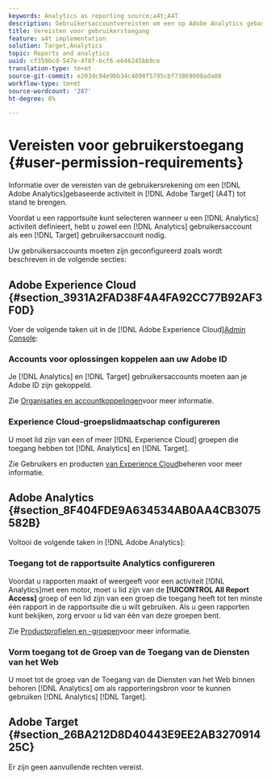 ```yaml
---
keywords: Analytics as reporting source;a4t;A4T
description: Gebruikersaccountvereisten om een op Adobe Analytics gebaseerde activiteit te maken in Adobe Target (A4T).
title: Vereisten voor gebruikerstoegang
feature: a4t implementation
solution: Target,Analytics
topic: Reports and analytics
uuid: cf359bcd-547e-4f8f-bcf6-e646245bb9ce
translation-type: tm+mt
source-git-commit: e203dc94e9bb34c4090f5795cbf73869808ada88
workflow-type: tm+mt
source-wordcount: '287'
ht-degree: 0%

---
```



# Vereisten voor gebruikerstoegang {#user-permission-requirements}

Informatie over de vereisten van de gebruikersrekening om een [!DNL Adobe Analytics]gebaseerde activiteit in [!DNL Adobe Target] (A4T) tot stand te brengen.

Voordat u een rapportsuite kunt selecteren wanneer u een [!DNL Analytics] activiteit definieert, hebt u zowel een [!DNL Analytics] gebruikersaccount als een [!DNL Target] gebruikersaccount nodig.

Uw gebruikersaccounts moeten zijn geconfigureerd zoals wordt beschreven in de volgende secties:

## Adobe Experience Cloud {#section_3931A2FAD38F4A4FA92CC77B92AF3F0D}

Voer de volgende taken uit in de [!DNL Adobe Experience Cloud][Admin Console](https://adminconsole.adobe.com):

### Accounts voor oplossingen koppelen aan uw Adobe ID

Je [!DNL Analytics] en [!DNL Target] gebruikersaccounts moeten aan je Adobe ID zijn gekoppeld.

Zie [Organisaties en accountkoppelingen](https://docs.adobe.com/help/en/core-services/interface/manage-users-and-products/organizations.html)voor meer informatie.

### Experience Cloud-groepslidmaatschap configureren

U moet lid zijn van een of meer [!DNL Experience Cloud] groepen die toegang hebben tot [!DNL Analytics] en [!DNL Target].

Zie Gebruikers en producten [van Experience Cloud](https://docs.adobe.com/content/help/en/core-services/interface/manage-users-and-products/admin-getting-started.html)beheren voor meer informatie.

## Adobe Analytics {#section_8F404FDE9A634534AB0AA4CB3075582B}

Voltooi de volgende taken in [!DNL Adobe Analytics]:

### Toegang tot de rapportsuite Analytics configureren

Voordat u rapporten maakt of weergeeft voor een activiteit [!DNL Analytics]met een motor, moet u lid zijn van de **[!UICONTROL All Report Access]** groep of een lid zijn van een groep die toegang heeft tot ten minste één rapport in de rapportsuite die u wilt gebruiken. Als u geen rapporten kunt bekijken, zorg ervoor u lid van één van deze groepen bent.

Zie [Productprofielen en -groepen](https://docs.adobe.com/content/help/en/core-services/interface/manage-users-and-products/admin-getting-started.html#section_AB50558124D541CF80A0D3D76D35A4BF)voor meer informatie.

### Vorm toegang tot de Groep van de Toegang van de Diensten van het Web

U moet tot de groep van de Toegang van de Diensten van het Web binnen behoren [!DNL Analytics] om als rapporteringsbron voor te kunnen gebruiken [!DNL Analytics] [!DNL Target].

## Adobe Target {#section_26BA212D8D40443E9EE2AB327091425C}

Er zijn geen aanvullende rechten vereist.
